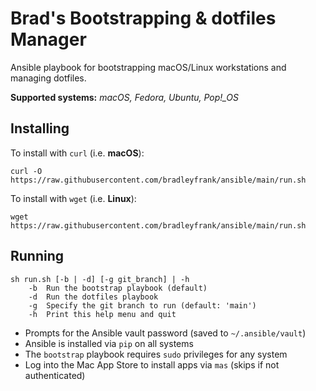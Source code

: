 # Brad's Bootstrapping & dotfiles Manager

Ansible playbook for bootstrapping macOS/Linux workstations and managing dotfiles.

**Supported systems:** *macOS, Fedora, Ubuntu, Pop!_OS*

## Installing

To install with `curl` (i.e. **macOS**):

```shell
curl -O https://raw.githubusercontent.com/bradleyfrank/ansible/main/run.sh
```

To install with `wget` (i.e. **Linux**):

```shell
wget https://raw.githubusercontent.com/bradleyfrank/ansible/main/run.sh
```

## Running

```text
sh run.sh [-b | -d] [-g git_branch] | -h
    -b  Run the bootstrap playbook (default)
    -d  Run the dotfiles playbook
    -g  Specify the git branch to run (default: 'main')
    -h  Print this help menu and quit
```

* Prompts for the Ansible vault password (saved to `~/.ansible/vault`)
* Ansible is installed via `pip` on all systems
* The `bootstrap` playbook requires `sudo` privileges for any system
* Log into the Mac App Store to install apps via `mas` (skips if not authenticated)
